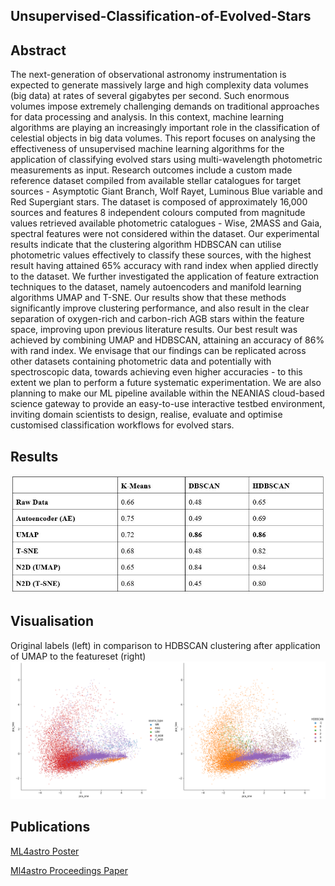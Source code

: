 ## Unsupervised-Classification-of-Evolved-Stars

## Abstract
The next-generation of observational astronomy instrumentation is expected to generate massively large and high complexity data volumes (big data) at rates of several gigabytes per second. Such enormous volumes impose extremely challenging demands on traditional approaches for data processing and analysis. In this context, machine learning algorithms are playing an increasingly important role in the classification of celestial objects in big data volumes. This report focuses on analysing the effectiveness of unsupervised machine learning algorithms for the application of classifying evolved stars using multi-wavelength photometric measurements as input. Research outcomes include a custom made reference dataset compiled from available stellar catalogues for target sources - Asymptotic Giant Branch, Wolf Rayet, Luminous Blue variable and Red Supergiant stars. The dataset is composed of approximately 16,000 sources and features 8 independent colours computed from magnitude values retrieved available photometric catalogues - Wise, 2MASS and Gaia, spectral features were not considered within the dataset. Our experimental results indicate that the clustering algorithm HDBSCAN can utilise photometric values effectively to classify these sources, with the highest result having attained 65\% accuracy with rand index when applied directly to the dataset. We further investigated the application of feature extraction techniques to the dataset, namely autoencoders and manifold learning algorithms UMAP and T-SNE. Our results show that these methods significantly improve clustering performance, and also result in the clear separation of oxygen-rich and carbon-rich AGB stars within the feature space, improving upon previous literature results. Our best result was achieved by combining UMAP and HDBSCAN, attaining an accuracy of 86\% with rand index. We envisage that our findings can be replicated across other datasets containing photometric data and potentially with spectroscopic data, towards achieving even higher accuracies - to this extent we plan to perform a future systematic experimentation. We are also planning to make our ML pipeline available within the NEANIAS cloud-based science gateway to provide an easy-to-use interactive testbed environment, inviting domain scientists to design, realise, evaluate and optimise customised classification workflows for evolved stars.

## Results
![Clustering accuracy](Images/featureExtractionAccuracyTable.PNG)

## Visualisation
Original labels (left) in comparison to HDBSCAN clustering after application of UMAP to the featureset (right)
![HDBSCAN visualisation with UMAP](Images/UMAP_HDBSCAN_comparison.png)

## Publications
[ML4astro Poster](https://JamieAlanWelsh.github.io/Unsupervised-Classification-of-Evolved-Stars/PDF-files/poster.pdf)

[Ml4astro Proceedings Paper](https://link.springer.com/chapter/10.1007/978-3-031-34167-0_12)
